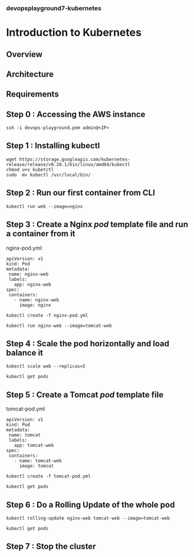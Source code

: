 ### devopsplayground7-kubernetes
# Introduction to Kubernetes

## Overview

## Architecture

## Requirements

## Step 0 : Accessing the AWS instance
`ssh -i devops-playground.pem admin@<IP>`

## Step 1 : Installing **kubectl**
```
wget https://storage.googleapis.com/kubernetes-release/release/v0.20.1/bin/linux/amd64/kubectl
chmod u+x kubetctl
sudo  mv kubectl /usr/local/bin/
```

## Step 2 : Run our first container from CLI
`kubectl run web --image=nginx`

## Step 3 : Create a  Nginx *pod* template file and run a container from it
nginx-pod.yml:
```
apiVersion: v1
kind: Pod
metadata:
 name: nginx-web
 labels:
   app: nginx-web
spec:
 containers:
   - name: nginx-web
     image: nginx
```
`kubectl create -f nginx-pod.yml`

`kubectl run nginx-web --image=tomcat-web`


## Step 4 : Scale the pod horizontally and load balance it
`kubectl scale web --replicas=5`

`kubectl get pods`
## Step 5 : Create a Tomcat *pod* template file
tomcat-pod.yml
```
apiVersion: v1
kind: Pod
metadata:
 name: tomcat
 labels:
   app: tomcat-web
spec:
 containers:
   - name: tomcat-web
     image: tomcat
```
`kubectl create -f tomcat-pod.yml`

`kubectl get pods`

## Step 6 : Do a Rolling Update of the whole pod
`kubectl rolling-update nginx-web tomcat-web --image=tomcat-web`

`kubectl get pods`

## Step 7 : Stop the cluster
